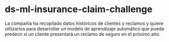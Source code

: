 # ds-ml-insurance-claim-challenge
La compañía ha recopilado datos históricos de clientes y reclamos y quiere utilizarlos para desarrollar un modelo de aprendizaje automático que pueda predecir si un cliente presentará un reclamo de seguro en el próximo año.
